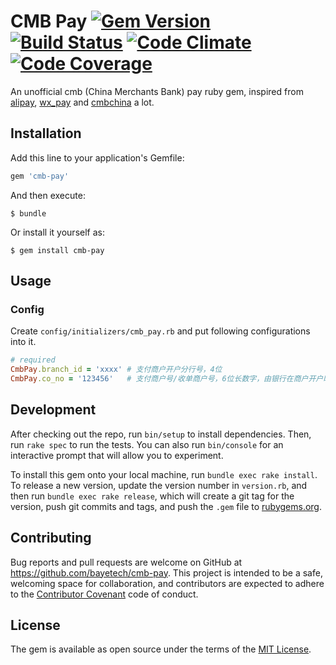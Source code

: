 CMB Pay [![Gem Version][version-badge]][rubygems] [![Build Status][travis-badge]][travis] [![Code Climate][codeclimate-badge]][codeclimate] [![Code Coverage][codecoverage-badge]][codecoverage]
=======

An unofficial cmb (China Merchants Bank) pay ruby gem, inspired from [alipay](https://github.com/chloerei/alipay), [wx_pay](https://github.com/jasl/wx_pay) and [cmbchina](https://github.com/yellong/cmbchina) a lot.

## Installation

Add this line to your application's Gemfile:

```ruby
gem 'cmb-pay'
```

And then execute:

    $ bundle

Or install it yourself as:

    $ gem install cmb-pay

## Usage

### Config

Create `config/initializers/cmb_pay.rb` and put following configurations into it.

```ruby
# required
CmbPay.branch_id = 'xxxx' # 支付商户开户分行号，4位
CmbPay.co_no = '123456'   # 支付商户号/收单商户号，6位长数字，由银行在商户开户时确定
```

## Development

After checking out the repo, run `bin/setup` to install dependencies. Then, run `rake spec` to run the tests. You can also run `bin/console` for an interactive prompt that will allow you to experiment.

To install this gem onto your local machine, run `bundle exec rake install`. To release a new version, update the version number in `version.rb`, and then run `bundle exec rake release`, which will create a git tag for the version, push git commits and tags, and push the `.gem` file to [rubygems.org](https://rubygems.org).

## Contributing

Bug reports and pull requests are welcome on GitHub at https://github.com/bayetech/cmb-pay. This project is intended to be a safe, welcoming space for collaboration, and contributors are expected to adhere to the [Contributor Covenant](http://contributor-covenant.org) code of conduct.


## License

The gem is available as open source under the terms of the [MIT License](http://opensource.org/licenses/MIT).

[version-badge]: https://badge.fury.io/rb/cmb-pay.svg
[rubygems]: https://rubygems.org/gems/cmb-pay
[travis-badge]: https://travis-ci.org/bayetech/cmb-pay.svg
[travis]: https://travis-ci.org/bayetech/cmb-pay
[codeclimate-badge]: https://codeclimate.com/github/bayetech/cmb-pay/badges/gpa.svg
[codeclimate]: https://codeclimate.com/github/bayetech/cmb-pay
[codecoverage-badge]: https://codeclimate.com/github/bayetech/cmb-pay/badges/coverage.svg
[codecoverage]: https://codeclimate.com/github/bayetech/cmb-pay/coverage
